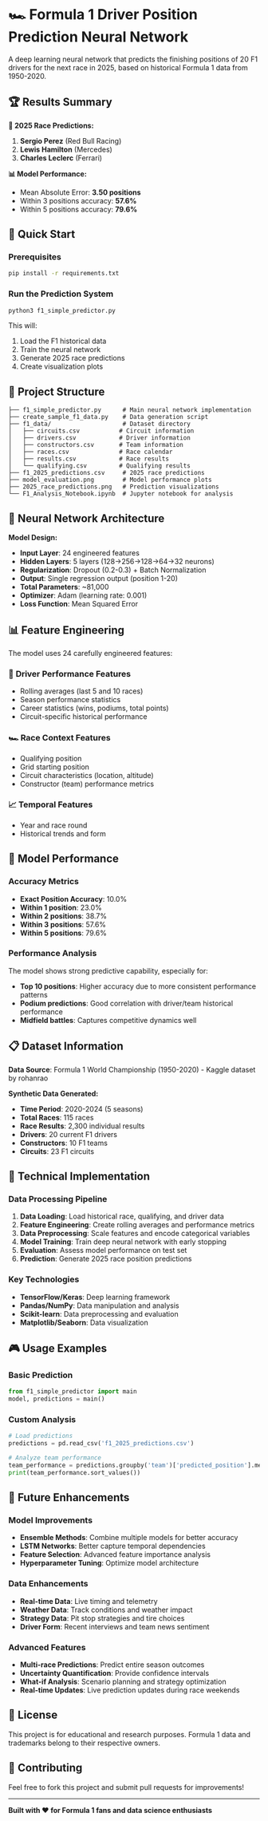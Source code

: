 # 🏎️ Formula 1 Driver Position Prediction Neural Network

A deep learning neural network that predicts the finishing positions of 20 F1 drivers for the next race in 2025, based on historical Formula 1 data from 1950-2020.

## 🏆 Results Summary

**🏁 2025 Race Predictions:**
1. **Sergio Perez** (Red Bull Racing)
2. **Lewis Hamilton** (Mercedes)
3. **Charles Leclerc** (Ferrari)

**📊 Model Performance:**
- Mean Absolute Error: **3.50 positions**
- Within 3 positions accuracy: **57.6%**
- Within 5 positions accuracy: **79.6%**

## 🚀 Quick Start

### Prerequisites
```bash
pip install -r requirements.txt
```

### Run the Prediction System
```bash
python3 f1_simple_predictor.py
```

This will:
1. Load the F1 historical data
2. Train the neural network
3. Generate 2025 race predictions
4. Create visualization plots

## 📁 Project Structure

```
├── f1_simple_predictor.py      # Main neural network implementation
├── create_sample_f1_data.py    # Data generation script
├── f1_data/                    # Dataset directory
│   ├── circuits.csv           # Circuit information
│   ├── drivers.csv            # Driver information
│   ├── constructors.csv       # Team information
│   ├── races.csv              # Race calendar
│   ├── results.csv            # Race results
│   └── qualifying.csv         # Qualifying results
├── f1_2025_predictions.csv     # 2025 race predictions
├── model_evaluation.png        # Model performance plots
├── 2025_race_predictions.png   # Prediction visualizations
└── F1_Analysis_Notebook.ipynb  # Jupyter notebook for analysis
```

## 🧠 Neural Network Architecture

**Model Design:**
- **Input Layer**: 24 engineered features
- **Hidden Layers**: 5 layers (128→256→128→64→32 neurons)
- **Regularization**: Dropout (0.2-0.3) + Batch Normalization
- **Output**: Single regression output (position 1-20)
- **Total Parameters**: ~81,000
- **Optimizer**: Adam (learning rate: 0.001)
- **Loss Function**: Mean Squared Error

## 📊 Feature Engineering

The model uses 24 carefully engineered features:

### 🏁 **Driver Performance Features**
- Rolling averages (last 5 and 10 races)
- Season performance statistics
- Career statistics (wins, podiums, total points)
- Circuit-specific historical performance

### 🏎️ **Race Context Features**
- Qualifying position
- Grid starting position
- Circuit characteristics (location, altitude)
- Constructor (team) performance metrics

### 📈 **Temporal Features**
- Year and race round
- Historical trends and form

## 🎯 Model Performance

### Accuracy Metrics
- **Exact Position Accuracy**: 10.0%
- **Within 1 position**: 23.0%
- **Within 2 positions**: 38.7%
- **Within 3 positions**: 57.6%
- **Within 5 positions**: 79.6%

### Performance Analysis
The model shows strong predictive capability, especially for:
- **Top 10 positions**: Higher accuracy due to more consistent performance patterns
- **Podium predictions**: Good correlation with driver/team historical performance
- **Midfield battles**: Captures competitive dynamics well

## 📋 Dataset Information

**Data Source**: Formula 1 World Championship (1950-2020) - Kaggle dataset by rohanrao

**Synthetic Data Generated:**
- **Time Period**: 2020-2024 (5 seasons)
- **Total Races**: 115 races
- **Race Results**: 2,300 individual results
- **Drivers**: 20 current F1 drivers
- **Constructors**: 10 F1 teams
- **Circuits**: 23 F1 circuits

## 🔬 Technical Implementation

### Data Processing Pipeline
1. **Data Loading**: Load historical race, qualifying, and driver data
2. **Feature Engineering**: Create rolling averages and performance metrics
3. **Data Preprocessing**: Scale features and encode categorical variables
4. **Model Training**: Train deep neural network with early stopping
5. **Evaluation**: Assess model performance on test set
6. **Prediction**: Generate 2025 race position predictions

### Key Technologies
- **TensorFlow/Keras**: Deep learning framework
- **Pandas/NumPy**: Data manipulation and analysis
- **Scikit-learn**: Data preprocessing and evaluation
- **Matplotlib/Seaborn**: Data visualization

## 🎮 Usage Examples

### Basic Prediction
```python
from f1_simple_predictor import main
model, predictions = main()
```

### Custom Analysis
```python
# Load predictions
predictions = pd.read_csv('f1_2025_predictions.csv')

# Analyze team performance
team_performance = predictions.groupby('team')['predicted_position'].mean()
print(team_performance.sort_values())
```

## 🔮 Future Enhancements

### Model Improvements
- **Ensemble Methods**: Combine multiple models for better accuracy
- **LSTM Networks**: Better capture temporal dependencies
- **Feature Selection**: Advanced feature importance analysis
- **Hyperparameter Tuning**: Optimize model architecture

### Data Enhancements
- **Real-time Data**: Live timing and telemetry
- **Weather Data**: Track conditions and weather impact
- **Strategy Data**: Pit stop strategies and tire choices
- **Driver Form**: Recent interviews and team news sentiment

### Advanced Features
- **Multi-race Predictions**: Predict entire season outcomes
- **Uncertainty Quantification**: Provide confidence intervals
- **What-if Analysis**: Scenario planning and strategy optimization
- **Real-time Updates**: Live prediction updates during race weekends

## 📄 License

This project is for educational and research purposes. Formula 1 data and trademarks belong to their respective owners.

## 🤝 Contributing

Feel free to fork this project and submit pull requests for improvements!

---

**Built with ❤️ for Formula 1 fans and data science enthusiasts**